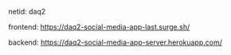 netid: daq2

frontend: https://daq2-social-media-app-last.surge.sh/

backend: https://daq2-social-media-app-server.herokuapp.com/
